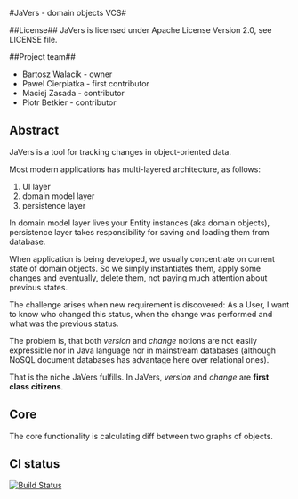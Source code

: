 #JaVers - domain objects VCS#

##License##
JaVers is licensed under Apache License Version 2.0, see LICENSE file.

##Project team##
* Bartosz Walacik - owner
* Pawel Cierpiatka - first contributor
* Maciej Zasada  - contributor
* Piotr Betkier - contributor

## Abstract
JaVers is a tool for tracking changes in object-oriented data.

Most modern applications has multi-layered architecture, as follows:

1. UI layer
1. domain model layer
1. persistence layer

In domain model layer lives your Entity instances (aka domain objects),
persistence layer takes responsibility for saving and loading them from database.

When application is being developed, we usually concentrate on current state of domain objects.
So we simply instantiates them, apply some changes and eventually, delete them,
not paying much attention about previous states.

The challenge arises when new requirement is discovered:
As a User, I want to know who changed this status, when the change was performed and what was the previous status.

The problem is, that both *version* and *change* notions are not easily expressible
nor in Java language nor in mainstream databases (although NoSQL document databases has advantage here over relational ones).

That is the niche JaVers fulfills. In JaVers, *version* and *change* are **first class citizens**.

## Core
The core functionality is calculating diff between two graphs of objects.

## CI status
[![Build Status](https://drone.io/bitbucket.org/javers/javers/status.png)](https://drone.io/bitbucket.org/javers/javers/latest)